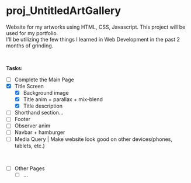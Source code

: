 # proj_UntitledArtGallery
Website for my artworks using HTML, CSS, Javascript.
This project will be used for my portfolio. <br />
I'll be utilizing the few things I learned in Web Development in the past 2 months of grinding.

<br />

**Tasks:**
- [ ] Complete the Main Page
- [x] Title Screen
  - [x] Background image
  - [x] Title anim + parallax + mix-blend
  - [x] Title description
- [ ] Shorthand section...
- [ ] Footer
- [ ] Observer anim
- [ ] Navbar + hamburger
- [ ] Media Query | Make website look good on other devices(phones, tablets, etc.)
<br />

- [ ] Other Pages
  - [ ] ...
